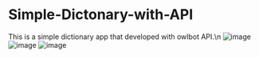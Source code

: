 # Simple-Dictonary-with-API
This is a simple dictionary app that developed with owlbot API.\n
![image](https://user-images.githubusercontent.com/74234131/128300696-69d8f7d2-eb48-4d85-9515-64cfcce0b322.png)
![image](https://user-images.githubusercontent.com/74234131/128300738-d7b93ead-7bb9-41b9-b39d-1a2323970076.png)
![image](https://user-images.githubusercontent.com/74234131/128300784-09eed4e6-0def-421b-8aff-b514cc8e33dc.png)

